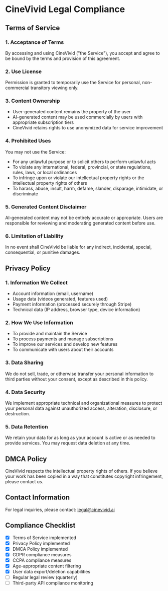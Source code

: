 # CineVivid Legal Compliance

## Terms of Service

### 1. Acceptance of Terms
By accessing and using CineVivid ("the Service"), you accept and agree to be bound by the terms and provision of this agreement.

### 2. Use License
Permission is granted to temporarily use the Service for personal, non-commercial transitory viewing only.

### 3. Content Ownership
- User-generated content remains the property of the user
- AI-generated content may be used commercially by users with appropriate subscription tiers
- CineVivid retains rights to use anonymized data for service improvement

### 4. Prohibited Uses
You may not use the Service:
- For any unlawful purpose or to solicit others to perform unlawful acts
- To violate any international, federal, provincial, or state regulations, rules, laws, or local ordinances
- To infringe upon or violate our intellectual property rights or the intellectual property rights of others
- To harass, abuse, insult, harm, defame, slander, disparage, intimidate, or discriminate

### 5. Generated Content Disclaimer
AI-generated content may not be entirely accurate or appropriate. Users are responsible for reviewing and moderating generated content before use.

### 6. Limitation of Liability
In no event shall CineVivid be liable for any indirect, incidental, special, consequential, or punitive damages.

## Privacy Policy

### 1. Information We Collect
- Account information (email, username)
- Usage data (videos generated, features used)
- Payment information (processed securely through Stripe)
- Technical data (IP address, browser type, device information)

### 2. How We Use Information
- To provide and maintain the Service
- To process payments and manage subscriptions
- To improve our services and develop new features
- To communicate with users about their accounts

### 3. Data Sharing
We do not sell, trade, or otherwise transfer your personal information to third parties without your consent, except as described in this policy.

### 4. Data Security
We implement appropriate technical and organizational measures to protect your personal data against unauthorized access, alteration, disclosure, or destruction.

### 5. Data Retention
We retain your data for as long as your account is active or as needed to provide services. You may request data deletion at any time.

## DMCA Policy

CineVivid respects the intellectual property rights of others. If you believe your work has been copied in a way that constitutes copyright infringement, please contact us.

## Contact Information

For legal inquiries, please contact: legal@cinevivid.ai

## Compliance Checklist
- [x] Terms of Service implemented
- [x] Privacy Policy implemented
- [x] DMCA Policy implemented
- [x] GDPR compliance measures
- [x] CCPA compliance measures
- [x] Age-appropriate content filtering
- [x] User data export/deletion capabilities
- [ ] Regular legal review (quarterly)
- [ ] Third-party API compliance monitoring